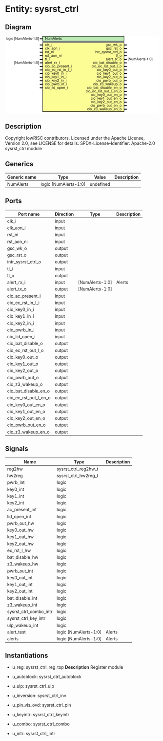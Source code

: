 # Entity: sysrst_ctrl

## Diagram

![Diagram](sysrst_ctrl.svg "Diagram")
## Description

Copyright lowRISC contributors.
 Licensed under the Apache License, Version 2.0, see LICENSE for details.
 SPDX-License-Identifier: Apache-2.0
 sysrst_ctrl module
 
## Generics

| Generic name | Type                  | Value     | Description |
| ------------ | --------------------- | --------- | ----------- |
| NumAlerts    | logic [NumAlerts-1:0] | undefined |             |
## Ports

| Port name             | Direction | Type            | Description |
| --------------------- | --------- | --------------- | ----------- |
| clk_i                 | input     |                 |             |
| clk_aon_i             | input     |                 |             |
| rst_ni                | input     |                 |             |
| rst_aon_ni            | input     |                 |             |
| gsc_wk_o              | output    |                 |             |
| gsc_rst_o             | output    |                 |             |
| intr_sysrst_ctrl_o    | output    |                 |             |
| tl_i                  | input     |                 |             |
| tl_o                  | output    |                 |             |
| alert_rx_i            | input     | [NumAlerts-1:0] | Alerts      |
| alert_tx_o            | output    | [NumAlerts-1:0] |             |
| cio_ac_present_i      | input     |                 |             |
| cio_ec_rst_in_l_i     | input     |                 |             |
| cio_key0_in_i         | input     |                 |             |
| cio_key1_in_i         | input     |                 |             |
| cio_key2_in_i         | input     |                 |             |
| cio_pwrb_in_i         | input     |                 |             |
| cio_lid_open_i        | input     |                 |             |
| cio_bat_disable_o     | output    |                 |             |
| cio_ec_rst_out_l_o    | output    |                 |             |
| cio_key0_out_o        | output    |                 |             |
| cio_key1_out_o        | output    |                 |             |
| cio_key2_out_o        | output    |                 |             |
| cio_pwrb_out_o        | output    |                 |             |
| cio_z3_wakeup_o       | output    |                 |             |
| cio_bat_disable_en_o  | output    |                 |             |
| cio_ec_rst_out_l_en_o | output    |                 |             |
| cio_key0_out_en_o     | output    |                 |             |
| cio_key1_out_en_o     | output    |                 |             |
| cio_key2_out_en_o     | output    |                 |             |
| cio_pwrb_out_en_o     | output    |                 |             |
| cio_z3_wakeup_en_o    | output    |                 |             |
## Signals

| Name                   | Type                  | Description |
| ---------------------- | --------------------- | ----------- |
| reg2hw                 | sysrst_ctrl_reg2hw_t  |             |
| hw2reg                 | sysrst_ctrl_hw2reg_t  |             |
| pwrb_int               | logic                 |             |
| key0_int               | logic                 |             |
| key1_int               | logic                 |             |
| key2_int               | logic                 |             |
| ac_present_int         | logic                 |             |
| lid_open_int           | logic                 |             |
| pwrb_out_hw            | logic                 |             |
| key0_out_hw            | logic                 |             |
| key1_out_hw            | logic                 |             |
| key2_out_hw            | logic                 |             |
| ec_rst_l_hw            | logic                 |             |
| bat_disable_hw         | logic                 |             |
| z3_wakeup_hw           | logic                 |             |
| pwrb_out_int           | logic                 |             |
| key0_out_int           | logic                 |             |
| key1_out_int           | logic                 |             |
| key2_out_int           | logic                 |             |
| bat_disable_int        | logic                 |             |
| z3_wakeup_int          | logic                 |             |
| sysrst_ctrl_combo_intr | logic                 |             |
| sysrst_ctrl_key_intr   | logic                 |             |
| ulp_wakeup_int         | logic                 |             |
| alert_test             | logic [NumAlerts-1:0] | Alerts      |
| alerts                 | logic [NumAlerts-1:0] | Alerts      |
## Instantiations

- u_reg: sysrst_ctrl_reg_top
**Description**
Register module

- u_autoblock: sysrst_ctrl_autoblock
- u_ulp: sysrst_ctrl_ulp
- u_inversion: sysrst_ctrl_inv
- u_pin_vis_ovd: sysrst_ctrl_pin
- u_keyintr: sysrst_ctrl_keyintr
- u_combo: sysrst_ctrl_combo
- u_intr: sysrst_ctrl_intr
